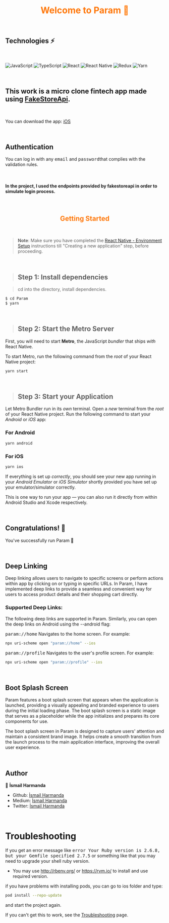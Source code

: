 <h1 style="color:rgb(255,119,5);font-weight:bold;text-align:center" >Welcome to Param 👋</h1>

<br/>

## Technologies ⚡

<br/>

![JavaScript](https://img.shields.io/badge/javascript-%23323330.svg?style=for-the-badge&logo=javascript&logoColor=%23F7DF1E)
![TypeScript](https://img.shields.io/badge/typescript-%23007ACC.svg?style=for-the-badge&logo=typescript&logoColor=white)
![React](https://img.shields.io/badge/react-%2320232a.svg?style=for-the-badge&logo=react&logoColor=%2361DAFB)
![React Native](https://img.shields.io/badge/react_native-%2320232a.svg?style=for-the-badge&logo=react&logoColor=%2361DAFB)
![Redux](https://img.shields.io/badge/redux-%23593d88.svg?style=for-the-badge&logo=redux&logoColor=white)
![Yarn](https://img.shields.io/badge/yarn-%232C8EBB.svg?style=for-the-badge&logo=yarn&logoColor=white)

<br/>

<h2>This work is a micro clone fintech app made using <a href="https://fakestoreapi.com">FakeStoreApi</a>.</h2>

<br/>

You can download the app: [iOS](https://i.diawi.com/hFhgdC)

<br/>

## Authentication

You can log in with any <kbd>email</kbd> and <kbd>password</kbd>that complies with the validation rules.

<br/>

<h4>In the project, I used the endpoints provided by fakestoreapi in order to simulate login process.</h4>

<br/>

<h2 style="color:rgb(255,119,5);font-weight:bold;text-align:center" >Getting Started</h2>
<br/>

> **Note**: Make sure you have completed the [React Native - Environment Setup](https://reactnative.dev/docs/environment-setup) instructions till "Creating a new application" step, before proceeding.

<br/>

> ## Step 1: Install dependencies

> cd into the directory, install dependencies.

```sh
$ cd Param
$ yarn
```

<br/>

> ## Step 2: Start the Metro Server

First, you will need to start **Metro**, the JavaScript _bundler_ that ships _with_ React Native.

To start Metro, run the following command from the _root_ of your React Native project:

```bash
yarn start
```

<br/>

> ## Step 3: Start your Application

Let Metro Bundler run in its _own_ terminal. Open a _new_ terminal from the _root_ of your React Native project. Run the following command to start your _Android_ or _iOS_ app:

### For Android

```bash
yarn android
```

### For iOS

```bash
yarn ios
```

If everything is set up _correctly_, you should see your new app running in your _Android Emulator_ or _iOS Simulator_ shortly provided you have set up your emulator/simulator correctly.

This is one way to run your app — you can also run it directly from within Android Studio and Xcode respectively.

<br/>

## Congratulations! 🎉

You've successfully run Param 🥳

<br/>

## Deep Linking

Deep linking allows users to navigate to specific screens or perform actions within app by clicking on or typing in specific URLs. In Param, I have implemented deep links to provide a seamless and convenient way for users to access product details and their shopping cart directly.

### Supported Deep Links:

The following deep links are supported in Param. Similarly, you can open the deep links on Android using the --android flag:

<kbd>param://home</kbd> Navigates to the home screen. For example:

```bash
npx uri-scheme open "param://home" --ios

```

<kbd>param://profile</kbd> Navigates to the user's profile screen. For example:

```bash
npx uri-scheme open "param://profile" --ios

```

<br/>

## Boot Splash Screen

Param features a boot splash screen that appears when the application is launched, providing a visually appealing and branded experience to users during the initial loading phase. The boot splash screen is a static image that serves as a placeholder while the app initializes and prepares its core components for use.

The boot splash screen in Param is designed to capture users' attention and maintain a consistent brand image. It helps create a smooth transition from the launch process to the main application interface, improving the overall user experience.

 <br/>

## Author

👤 **İsmail Harmanda**

- Github: [İsmail Harmanda](https://github.com/ismailharmanda)
- Medium: [İsmail Harmanda](https://medium.com/@ismailharmanda)
- Twitter: [İsmail Harmanda](https://twitter.com/ismail_harmanda)

<br/>

# Troubleshooting

If you get an error message like <kbd>error Your Ruby version is 2.6.8, but your Gemfile specified 2.7.5</kbd> or something like that you may need to upgrade your shell ruby version.

- You may use http://rbenv.org/ or https://rvm.io/ to install and use required version.

if you have problems with installing pods, you can go to ios folder and type:

```bash
pod install --repo-update
```

and start the project again.

If you can't get this to work, see the [Troubleshooting](https://reactnative.dev/docs/troubleshooting) page.
